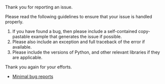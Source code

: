 Thank you for reporting an issue.

Please read the following guidelines to ensure that your issue is handled
properly.

1.  If you have found a bug, then please include a
    self-contained copy-pastable example that generates the issue if possible.
2.  Please also include an exception and full traceback of the error if
    available.
3.  Please include the versions of Python, and other relevant libraries
    if they are applicable.

Thank you again for your efforts.

* [Minimal bug reports](http://matthewrocklin.com/blog/work/2018/02/28/minimal-bug-reports)
